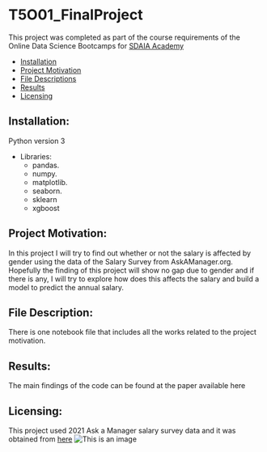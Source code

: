 # T5O01_FinalProject

This project was completed as part of the course requirements of the Online Data Science Bootcamps for [SDAIA Academy](https://academy.sdaia.gov.sa/)

- [Installation](https://github.com/Bashayr92/T5O01_FinalProject/blob/main/README.md#installation)
- [Project Motivation](https://github.com/Bashayr92/T5O01_FinalProject/blob/main/README.md#project-motivation)
- [File Descriptions](https://github.com/Bashayr92/T5O01_FinalProject/blob/main/README.md#file-description)
- [Results](https://github.com/Bashayr92/T5O01_FinalProject/blob/main/README.md#results)
- [Licensing](https://github.com/Bashayr92/T5O01_FinalProject/blob/main/README.md#licensing)
## Installation:
Python version 3

- Libraries:
  * pandas.
  * numpy.
  * matplotlib.
  * seaborn.
  * sklearn
  * xgboost
  
## Project Motivation:
In this project I will try to find out whether or not the salary is affected by gender using the data of the Salary Survey from AskAManager.org.
Hopefully the finding of this project will show no gap due to gender and if there is any, I will try to explore how does this affects the salary and build a model to predict the annual salary.
## File Description:
There is one notebook file that includes all the works related to the project motivation.

## Results:
The main findings of the code can be found at the paper available here

## Licensing:
This project used 2021 Ask a Manager salary survey data and it was obtained from [here](https://docs.google.com/spreadsheets/d/1IPS5dBSGtwYVbjsfbaMCYIWnOuRmJcbequohNxCyGVw/edit?resourcekey#gid=1625408792)
![This is an image](https://www.askamanager.org/wp-content/uploads/2019/09/cropped-aam-resize-1-550px_width.png)
